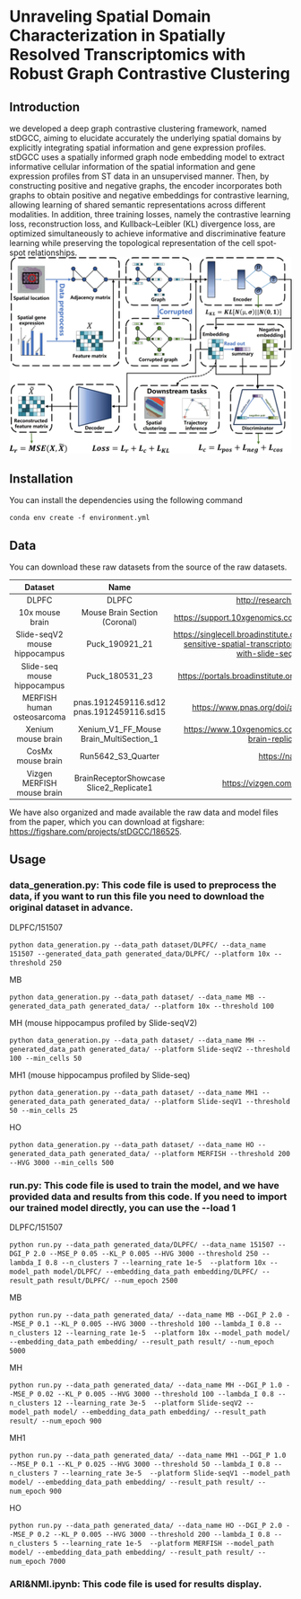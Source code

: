 # Unraveling Spatial Domain Characterization in Spatially Resolved Transcriptomics with Robust Graph Contrastive Clustering

## Introduction

we developed a deep graph contrastive clustering framework, named stDGCC, aiming to elucidate accurately the underlying spatial domains by explicitly integrating spatial information and gene expression profiles. stDGCC uses a spatially informed graph node embedding model to extract informative cellular information of the spatial information and gene expression profiles from ST data in an unsupervised manner. Then, by constructing positive and negative graphs, the encoder incorporates both graphs to obtain positive and negative embeddings for contrastive learning, allowing learning of shared semantic representations across different modalities. In addition, three training losses, namely the contrastive learning loss, reconstruction loss, and Kullback–Leibler (KL) divergence loss, are optimized simultaneously to achieve informative and discriminative feature learning while preserving the topological representation of the cell spot-spot relationships.
![Image text](OV.jpg)

## Installation

You can install the dependencies using the following command

```
conda env create -f environment.yml
```

## Data

You can download these raw datasets from the source of the raw datasets.

|            Dataset            |                   Name                    |                             Link                             |
| :---------------------------: | :---------------------------------------: | :----------------------------------------------------------: |
|             DLPFC             |                   DLPFC                   |            http://research.libd.org/spatialLIBD/             |
|        10x mouse brain        |       Mouse Brain Section (Coronal)       | https://support.10xgenomics.com/spatial-gene-expression/datasets |
| Slide-seqV2 mouse hippocampus |              Puck_190921_21               | https://singlecell.broadinstitute.org/single_cell/study/SCP815/highly-sensitive-spatial-transcriptomics-at-near-cellular-resolution-with-slide-seqv2#study-summary |
|  Slide-seq mouse hippocampus  |             Puck\_180531\_23              | https://portals.broadinstitute.org/single_cell/study/slide-seq-study |
|  MERFISH human osteosarcoma   | pnas.1912459116.sd12 pnas.1912459116.sd15 |     https://www.pnas.org/doi/abs/10.1073/pnas.1912459116     |
|      Xenium mouse brain       |  Xenium_V1_FF_Mouse Brain_MultiSection_1  | https://www.10xgenomics.com/datasets/fresh-frozen-mouse-brain-replicates-1-standard |
|       CosMx mouse brain       |            Run5642_S3_Quarter             |                   https://nanostring.com/                    |
|  Vizgen MERFISH mouse brain   |  BrainReceptorShowcase Slice2_Replicate1  |           https://vizgen.com/data-release-program/           |

We have also organized and made available the raw data and model files from the paper, which you can download at figshare: https://figshare.com/projects/stDGCC/186525.

## Usage

### data_generation.py: This code file is used to preprocess the data, if you want to run this file you need to download the original dataset in advance.

DLPFC/151507

```
python data_generation.py --data_path dataset/DLPFC/ --data_name 151507 --generated_data_path generated_data/DLPFC/ --platform 10x --threshold 250
```

MB

```
python data_generation.py --data_path dataset/ --data_name MB --generated_data_path generated_data/ --platform 10x --threshold 100
```

MH (mouse hippocampus  profiled by Slide-seqV2)

```
python data_generation.py --data_path dataset/ --data_name MH --generated_data_path generated_data/ --platform Slide-seqV2 --threshold 100 --min_cells 50
```

MH1 (mouse hippocampus  profiled by Slide-seq)

```
python data_generation.py --data_path dataset/ --data_name MH1 --generated_data_path generated_data/ --platform Slide-seqV1 --threshold 50 --min_cells 25
```

HO

```
python data_generation.py --data_path dataset/ --data_name HO --generated_data_path generated_data/ --platform MERFISH --threshold 200 --HVG 3000 --min_cells 500
```

### run.py: This code file is used to train the model, and we have provided data and results from this code. If you need to import our trained model directly, you can use the --load 1

DLPFC/151507

```
python run.py --data_path generated_data/DLPFC/ --data_name 151507 --DGI_P 2.0 --MSE_P 0.05 --KL_P 0.005 --HVG 3000 --threshold 250 --lambda_I 0.8 --n_clusters 7 --learning_rate 1e-5  --platform 10x --model_path model/DLPFC/ --embedding_data_path embedding/DLPFC/ --result_path result/DLPFC/ --num_epoch 2500
```

MB

```
python run.py --data_path generated_data/ --data_name MB --DGI_P 2.0 --MSE_P 0.1 --KL_P 0.005 --HVG 3000 --threshold 100 --lambda_I 0.8 --n_clusters 12 --learning_rate 1e-5  --platform 10x --model_path model/ --embedding_data_path embedding/ --result_path result/ --num_epoch 5000
```

MH

```
python run.py --data_path generated_data/ --data_name MH --DGI_P 1.0 --MSE_P 0.02 --KL_P 0.005 --HVG 3000 --threshold 100 --lambda_I 0.8 --n_clusters 12 --learning_rate 3e-5  --platform Slide-seqV2 --model_path model/ --embedding_data_path embedding/ --result_path result/ --num_epoch 900
```

MH1

```
python run.py --data_path generated_data/ --data_name MH1 --DGI_P 1.0 --MSE_P 0.1 --KL_P 0.025 --HVG 3000 --threshold 50 --lambda_I 0.8 --n_clusters 7 --learning_rate 3e-5  --platform Slide-seqV1 --model_path model/ --embedding_data_path embedding/ --result_path result/ --num_epoch 900 
```

HO

```
python run.py --data_path generated_data/ --data_name HO --DGI_P 2.0 --MSE_P 0.2 --KL_P 0.005 --HVG 3000 --threshold 200 --lambda_I 0.8 --n_clusters 5 --learning_rate 1e-5  --platform MERFISH --model_path model/ --embedding_data_path embedding/ --result_path result/ --num_epoch 7000
```

### ARI&NMI.ipynb: This code file is used for results display.
